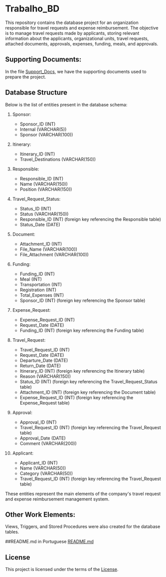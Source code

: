 # Trabalho_BD

This repository contains the database project for an organization responsible for travel requests and expense reimbursement. The objective is to manage travel requests made by applicants, storing relevant information about the applicants, organizational units, travel requests, attached documents, approvals, expenses, funding, meals, and approvals.

## Supporting Documents:

In the file [Support_Docs](Support_Docs), we have the supporting documents used to prepare the project.


## Database Structure

Below is the list of entities present in the database schema:

1. Sponsor:
   - Sponsor_ID (INT)
   - Internal (VARCHAR(5))
   - Sponsor (VARCHAR(100))

2. Itinerary:
   - Itinerary_ID (INT)
   - Travel_Destinations (VARCHAR(150))

3. Responsible:
   - Responsible_ID (INT)
   - Name (VARCHAR(150))
   - Position (VARCHAR(150))

4. Travel_Request_Status:
   - Status_ID (INT)
   - Status (VARCHAR(150))
   - Responsible_ID (INT) (foreign key referencing the Responsible table)
   - Status_Date (DATE)

5. Document:
   - Attachment_ID (INT)
   - File_Name (VARCHAR(100))
   - File_Attachment (VARCHAR(100))

6. Funding:
   - Funding_ID (INT)
   - Meal (INT)
   - Transportation (INT)
   - Registration (INT)
   - Total_Expenses (INT)
   - Sponsor_ID (INT) (foreign key referencing the Sponsor table)

7. Expense_Request:
   - Expense_Request_ID (INT)
   - Request_Date (DATE)
   - Funding_ID (INT) (foreign key referencing the Funding table)

8. Travel_Request:
   - Travel_Request_ID (INT)
   - Request_Date (DATE)
   - Departure_Date (DATE)
   - Return_Date (DATE)
   - Itinerary_ID (INT) (foreign key referencing the Itinerary table)
   - Reason (VARCHAR(150))
   - Status_ID (INT) (foreign key referencing the Travel_Request_Status table)
   - Attachment_ID (INT) (foreign key referencing the Document table)
   - Expense_Request_ID (INT) (foreign key referencing the Expense_Request table)

9. Approval:
   - Approval_ID (INT)
   - Travel_Request_ID (INT) (foreign key referencing the Travel_Request table)
   - Approval_Date (DATE)
   - Comment (VARCHAR(200))

10. Applicant:
    - Applicant_ID (INT)
    - Name (VARCHAR(50))
    - Category (VARCHAR(50))
    - Travel_Request_ID (INT) (foreign key referencing the Travel_Request table)

These entities represent the main elements of the company's travel request and expense reimbursement management system.

## Other Work Elements:

Views, Triggers, and Stored Procedures were also created for the database tables.

##README.md in Portuguese
[README.md](../Readme.md)

## License

This project is licensed under the terms of the [License](LICENSE).
